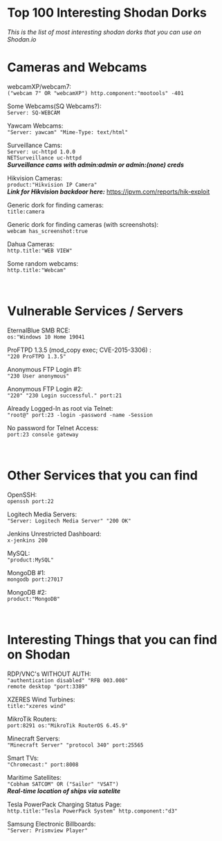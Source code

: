 # Top 100 Interesting Shodan Dorks

_This is the list of most interesting shodan dorks that you can use on Shodan.io_
</br>

# Cameras and Webcams

webcamXP/webcam7: \
`("webcam 7" OR "webcamXP") http.component:"mootools" -401`

Some Webcams(SQ Webcams?): \
`Server: SQ-WEBCAM`

Yawcam Webcams: \
`"Server: yawcam" "Mime-Type: text/html"`

Surveillance Cams: \
`Server: uc-httpd 1.0.0`\
`NETSurveillance uc-httpd`\
***Surveillance cams with admin:admin or admin:(none) creds***

Hikvision Cameras: \
`product:"Hikvision IP Camera"` \
***Link for Hikvision backdoor here:*** https://ipvm.com/reports/hik-exploit

Generic dork for finding cameras: \
`title:camera`

Generic dork for finding cameras (with screenshots): \
`webcam has_screenshot:true`

Dahua Cameras: \
`http.title:"WEB VIEW"`

Some random webcams: \
`http.title:"Webcam"`

</br>

# Vulnerable Services / Servers

EternalBlue SMB RCE: \
`os:"Windows 10 Home 19041`

ProFTPD 1.3.5 (mod_copy exec; CVE-2015-3306) : \
`"220 ProFTPD 1.3.5"`

Anonymous FTP Login #1: \
`"230 User anonymous"`

Anonymous FTP Login #2: \
`"220" "230 Login successful." port:21`

Already Logged-In as root via Telnet: \
`"root@" port:23 -login -password -name -Session`

No password for Telnet Access: \
`port:23 console gateway`

</br>

# Other Services that you can find

OpenSSH: \
`openssh port:22`

Logitech Media Servers: \
`"Server: Logitech Media Server" "200 OK"`

Jenkins Unrestricted Dashboard: \
`x-jenkins 200`

MySQL: \
`"product:MySQL"`

MongoDB #1: \
`mongodb port:27017`

MongoDB #2: \
`product:"MongoDB"`

</br>

# Interesting Things that you can find on Shodan

RDP/VNC's WITHOUT AUTH: \
`"authentication disabled" "RFB 003.008"`\
`remote desktop "port:3389"`

XZERES Wind Turbines: \
`title:"xzeres wind"`

MikroTik Routers: \
`port:8291 os:"MikroTik RouterOS 6.45.9"`

Minecraft Servers: \
`"Minecraft Server" "protocol 340" port:25565`

Smart TVs: \
`"Chromecast:" port:8008`

Maritime Satellites: \
`"Cobham SATCOM" OR ("Sailor" "VSAT")` \
***Real-time location of ships via satelite***

Tesla PowerPack Charging Status Page: \
`http.title:"Tesla PowerPack System" http.component:"d3"`

Samsung Electronic Billboards: \
`"Server: Prismview Player"`

</br>
